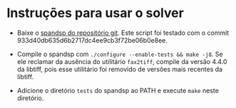 # Instruções para usar o solver

* Baixe o [spandsp do repositório git](https://github.com/freeswitch/spandsp). Este script foi testado com o commit 933d40db635d6b2717dc4ee9cb3f72be06b0e8ee.

* Compile o spandsp com `./configure --enable-tests && make -j8`. Se ele reclamar da ausência do utilitário `fax2tiff`, compile da versão 4.4.0 da libtiff, pois esse utilitário foi removido de versões mais recentes da libtiff.

* Adicione o diretório `tests` do spandsp ao PATH e execute `make` neste diretório.
